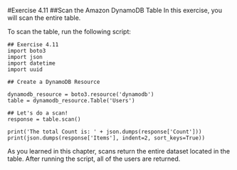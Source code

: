 #Exercise 4.11
##Scan the Amazon DynamoDB Table
In this exercise, you will scan the entire table.

To scan the table, run the following script:
```
## Exercise 4.11
import boto3
import json
import datetime
import uuid

## Create a DynamoDB Resource

dynamodb_resource = boto3.resource('dynamodb')
table = dynamodb_resource.Table('Users')

## Let's do a scan!
response = table.scan()

print('The total Count is: ' + json.dumps(response['Count']))
print(json.dumps(response['Items'], indent=2, sort_keys=True))
```
As you learned in this chapter, scans return the entire dataset located in the table. After running the script, all of the users are returned.
